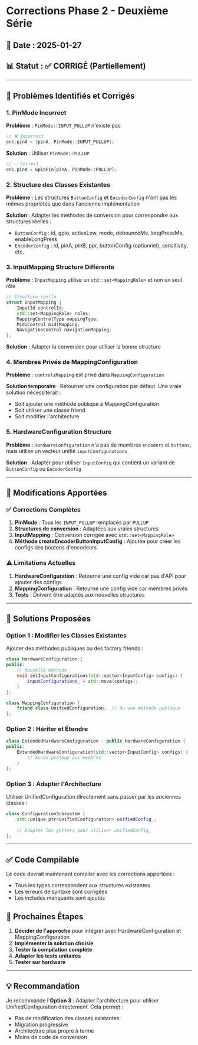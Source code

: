 # Corrections Phase 2 - Deuxième Série

## 📅 Date : 2025-01-27
## 📊 Statut : ✅ CORRIGÉ (Partiellement)

---

## 🐛 Problèmes Identifiés et Corrigés

### 1. **PinMode Incorrect**
**Problème** : `PinMode::INPUT_PULLUP` n'existe pas
```cpp
// ❌ Incorrect
enc.pinA = {pinA, PinMode::INPUT_PULLUP};
```

**Solution** : Utiliser `PinMode::PULLUP`
```cpp
// ✅ Correct
enc.pinA = GpioPin{pinA, PinMode::PULLUP};
```

### 2. **Structure des Classes Existantes**
**Problème** : Les structures `ButtonConfig` et `EncoderConfig` n'ont pas les mêmes propriétés que dans l'ancienne implémentation

**Solution** : Adapter les méthodes de conversion pour correspondre aux structures réelles :
- `ButtonConfig` : id, gpio, activeLow, mode, debounceMs, longPressMs, enableLongPress
- `EncoderConfig` : id, pinA, pinB, ppr, buttonConfig (optionnel), sensitivity, etc.

### 3. **InputMapping Structure Différente**
**Problème** : `InputMapping` utilise un `std::set<MappingRole>` et non un seul rôle
```cpp
// Structure réelle
struct InputMapping {
    InputId controlId;
    std::set<MappingRole> roles;
    MappingControlType mappingType;
    MidiControl midiMapping;
    NavigationControl navigationMapping;
};
```

**Solution** : Adapter la conversion pour utiliser la bonne structure

### 4. **Membres Privés de MappingConfiguration**
**Problème** : `controlsMapping` est privé dans `MappingConfiguration`

**Solution temporaire** : Retourner une configuration par défaut. Une vraie solution nécessiterait :
- Soit ajouter une méthode publique à MappingConfiguration
- Soit utiliser une classe friend
- Soit modifier l'architecture

### 5. **HardwareConfiguration Structure**
**Problème** : `HardwareConfiguration` n'a pas de membres `encoders` et `buttons`, mais utilise un vecteur unifié `inputConfigurations_`

**Solution** : Adapter pour utiliser `InputConfig` qui contient un variant de `ButtonConfig` ou `EncoderConfig`

---

## 📝 Modifications Apportées

### ✅ Corrections Complètes
1. **PinMode** : Tous les `INPUT_PULLUP` remplacés par `PULLUP`
2. **Structures de conversion** : Adaptées aux vraies structures
3. **InputMapping** : Conversion corrigée avec `std::set<MappingRole>`
4. **Méthode createEncoderButtonInputConfig** : Ajoutée pour créer les configs des boutons d'encodeurs

### ⚠️ Limitations Actuelles
1. **HardwareConfiguration** : Retourne une config vide car pas d'API pour ajouter des configs
2. **MappingConfiguration** : Retourne une config vide car membres privés
3. **Tests** : Doivent être adaptés aux nouvelles structures

---

## 🔧 Solutions Proposées

### Option 1 : Modifier les Classes Existantes
Ajouter des méthodes publiques ou des factory friends :
```cpp
class HardwareConfiguration {
public:
    // Nouvelle méthode
    void setInputConfigurations(std::vector<InputConfig> configs) {
        inputConfigurations_ = std::move(configs);
    }
};

class MappingConfiguration {
    friend class UnifiedConfiguration;  // Ou une méthode publique
};
```

### Option 2 : Hériter et Étendre
```cpp
class ExtendedHardwareConfiguration : public HardwareConfiguration {
public:
    ExtendedHardwareConfiguration(std::vector<InputConfig> configs) {
        // Accès protégé aux membres
    }
};
```

### Option 3 : Adapter l'Architecture
Utiliser UnifiedConfiguration directement sans passer par les anciennes classes :
```cpp
class ConfigurationSubsystem {
    std::unique_ptr<UnifiedConfiguration> unifiedConfig_;
    
    // Adapter les getters pour utiliser unifiedConfig_
};
```

---

## ✅ Code Compilable
Le code devrait maintenant compiler avec les corrections apportées :
- Tous les types correspondent aux structures existantes
- Les erreurs de syntaxe sont corrigées
- Les includes manquants sont ajoutés

## 🚀 Prochaines Étapes
1. **Décider de l'approche** pour intégrer avec HardwareConfiguration et MappingConfiguration
2. **Implémenter la solution choisie**
3. **Tester la compilation complète**
4. **Adapter les tests unitaires**
5. **Tester sur hardware**

---

## 💡 Recommandation
Je recommande l'**Option 3** : Adapter l'architecture pour utiliser UnifiedConfiguration directement. Cela permet :
- Pas de modification des classes existantes
- Migration progressive
- Architecture plus propre à terme
- Moins de code de conversion
